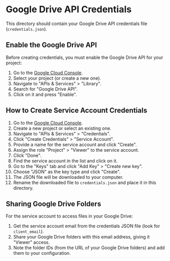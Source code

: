 # Google Drive API Credentials

This directory should contain your Google Drive API credentials file (`credentials.json`).

## Enable the Google Drive API

Before creating credentials, you must enable the Google Drive API for your project:

1. Go to the [Google Cloud Console](https://console.cloud.google.com/).
2. Select your project (or create a new one).
3. Navigate to "APIs & Services" > "Library".
4. Search for "Google Drive API".
5. Click on it and press "Enable".

## How to Create Service Account Credentials

1. Go to the [Google Cloud Console](https://console.cloud.google.com/).
2. Create a new project or select an existing one.
3. Navigate to "APIs & Services" > "Credentials".
4. Click "Create Credentials" > "Service Account".
5. Provide a name for the service account and click "Create".
6. Assign the role "Project" > "Viewer" to the service account.
7. Click "Done".
8. Find the service account in the list and click on it.
9. Go to the "Keys" tab and click "Add Key" > "Create new key".
10. Choose "JSON" as the key type and click "Create".
11. The JSON file will be downloaded to your computer.
12. Rename the downloaded file to `credentials.json` and place it in this directory.

## Sharing Google Drive Folders

For the service account to access files in your Google Drive:

1. Get the service account email from the credentials JSON file (look for `client_email`).
2. Share your Google Drive folders with this email address, giving it "Viewer" access.
3. Note the folder IDs (from the URL of your Google Drive folders) and add them to your configuration. 